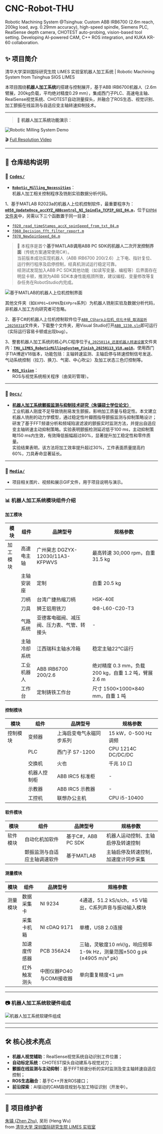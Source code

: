 # CNC-Robot-THU
Robotic Machining System @Tsinghua: Custom ABB IRB6700 (2.6m reach, 200kg load, avg. 0.29mm accuracy), high-speed spindle, Siemens PLC, RealSense depth camera, CHOTEST auto-probing, vision-based tool setting. Developing AI-powered CAM, C++ ROS integration, and KUKA KR-60 collaboration.

✨ 项目简介
------
清华大学深圳国际研究生院 LIMES 实验室机器人加工系统 | Robotic Machining System from Tsinghua SIGS LIMES  

本项目围绕**机器人加工系统**的搭建与控制展开，基于ABB IRB6700机器人（2.6m臂展，200kg负载，平均绝对精度0.29 mm），集成西门子PLC、高速电主轴、RealSense视觉系统、CHOTEST自动测量探头，并融合了ROS生态、视觉识别、加工颤振在线监测与自适应变主轴转速抑制技术。


* * *


> 📌 **机器人加工系统功能演示**：

<!-- 直接在README页面内展示的GIF动图 -->
![Robotic Milling System Demo](Media/gif11_机器人加工系统功能展示_20250516.gif)

<!-- 外部链接，用户点击可跳转观看完整分辨率视频 -->
🎬 [Full Resolution Video](https://drive.google.com/file/d/1IW6d7zLTxaNsqKViqW-QUM10UKJw6B21/view)



* * *



🚩 仓库结构说明
---------

### 📂 [`Codes/`](Codes/)

* **[`Robotic_Milling_Necessities`](Codes/Robotic_Milling_Necessities)**：  
机器人加工相关控制程序及铣削实验数据分析代码。

1、基于MATLAB R2023a的机器人上位机控制软件，最重要程序为：[**`m058_UpdateOnce_accXYZ_ABBcontrol_NI_Spindle_TCPIP_GUI_04.m`**](Codes/Robotic_Milling_Necessities/EXP04_机器人加工系统上位机控制程序_m058_UpdateOnce是最终版_20250407/m058_UpdateOnce_accXYZ_ABBcontrol_NI_Spindle_TCPIP_GUI_04.m)，位于[`EXP04`文件夹](Codes/Robotic_Milling_Necessities/EXP04_机器人加工系统上位机控制程序_m058_UpdateOnce是最终版_20250407)中，另需以下三个函数置于同一目录：
- [`f020_read_timeStamps_accX_spinSpeed_from_txt_04.m`](Codes/Robotic_Milling_Necessities/EXP04_机器人加工系统上位机控制程序_m058_UpdateOnce是最终版_20250407/f020_read_timeStamps_accX_spinSpeed_from_txt_04.m)
- [`f060_Decision_fft_filter_report.m`](Codes/Robotic_Milling_Necessities/EXP04_机器人加工系统上位机控制程序_m058_UpdateOnce是最终版_20250407/f060_Decision_fft_filter_report.m)
- [`f070_NewSpinSpeed_04.m`](Codes/Robotic_Milling_Necessities/EXP04_机器人加工系统上位机控制程序_m058_UpdateOnce是最终版_20250407/f070_NewSpinSpeed_04.m)

> 📌 本程序是首个**基于MATLAB调用ABB PC SDK的机器人二次开发控制界面**（传统方案通常使用C#）。  
> 当前版本成功实现机器人（ABB IRB6700 200/2.6）上下电、指针复位、运行例行程序及启停控制，经真机测试运行稳定可靠。  
> 经测试发现加入ABB PC SDK其他功能（如读写变量、编程等）后界面存在明显卡顿，推测为ABB SDK本身性能瓶颈所致，建议编程、变量修改等复杂任务在RobotStudio内完成。

<!-- 软件运行颤振时截图（软件界面） -->
<!-- <img src="Media/基于MATLAB的机器人上位机控制界面.png" width="700" alt="机器人上位机控制界面"> -->

![基于MATLAB的机器人上位机控制界面](Media/基于MATLAB的机器人上位机控制界面.png)

其他文件夹（如`EXP01`~`EXP09`及`EXPpre`系列）为机器人铣削实验及数据分析代码，非机器人加工方向研究者可忽略。

2、基于C#的机器人上位机控制软件位于[`ABB_CSharp上位机_优化卡顿_取消监听_20250318`](Codes/Robotic_Milling_Necessities/PLC_CSharp上位机_20250113/ABB_CSharp上位机_优化卡顿_取消监听_20250318)文件夹，下载整个文件夹，用Visual Studio打开[`ABB_1230.sln`](Codes/Robotic_Milling_Necessities/PLC_CSharp上位机_20250113/ABB_CSharp上位机_优化卡顿_取消监听_20250318/20250114/ABB_12301/ABB_1230.sln)即可运行（实际运行容易卡顿或出现bug）。

3、整套机器人加工系统的核心PLC程序位于[`4_20250114_还差机器人转速设置`](Codes/Robotic_Milling_Necessities/PLC_CSharp上位机_20250113/4_20250114_还差机器人转速设置)文件夹内：[**`THU_LIMES_RoboticMillingSystem_Finish_20250113_V18.ap18`**](Codes/Robotic_Milling_Necessities/PLC_CSharp上位机_20250113/4_20250114_还差机器人转速设置/THU_LIMES_RoboticMillingSystem_Finish_20250114_V18/THU_LIMES_RoboticMillingSystem_Finish_20250113_V18.ap18)。使用西门子TIA博途V18版本，功能包括：主轴转速监测、主轴启停与转速控制信号发送、气动系统控制（拉刀、换刀、气密、中心吹尘）及加工状态三色灯控制等。

* **[`ROS_Vision`](Codes/ROS_Vision)**：  
ROS与视觉系统相关程序（由吴珩管理）。

---

### 📂 [`Docs/`](Docs/)

* **[机器人加工系统颤振监测与抑制技术研究（朱镇硕士学位论文）](Docs/11_毕业论文pdf_2022214656-朱镇-机器人加工系统颤振监测与抑制技术研究_20250517.pdf)**  
工业机器人刚度不足导致铣削易发生颤振，影响加工质量与稳定性。本文建立机器人铣削的动力学模型，通过稳定性叶瓣图指导颤振监测与抑制策略设计；研发了基于FFT频谱分析和频域陷波滤波的颤振实时监测方法，并提出自适应变主轴转速主动抑制策略。实验表明颤振检测延迟低于100 ms，主动抑制策略150 ms内生效，有效降低振幅超过80%，显著提升加工稳定性和零件质量。  
实验结果表明，该方法将加工效率提升超过30%，工件表面质量提高约60%，刀具寿命显著延长。

---

### 📂 [`Media/`](Media/)

* 项目相关图片、视频和展示GIF文件，用于项目说明与演示。

---

### 📊 机器人加工系统模块组件介绍

#### 加工模块

| 模块         | 组件              | 品牌型号                    | 规格参数                                |
|--------------|-------------------|-----------------------------|-----------------------------------------|
| 加工模块     | 高速电主轴        | 广州昊志 DGZYX-12030/11A3-KFPWVS | 最高转速 30,000 rpm，自重 31.5 kg       |
|              | 主轴安装座        | 定制                         | 自重 20.5 kg                            |
|              | 刀柄              | 台湾广捷热缩刀柄             | HSK-40E                                 |
|              | 刀具              | 狮王铝用铣刀                 | Φ8-L60-C20-T3                           |
|              | 气路系统          | 亚德客电磁阀、减压阀、压力表、气管、转接头 | -                                       |
|              | 主轴冷却系统      | 江西瑞科主轴水冷箱           | 稳定主轴22℃运行                        |
|              | 工业机器人        | ABB IRB6700 200/2.6          | 绝对精度 0.3 mm，负载 200 kg，自重 1.2 吨，臂展 2.6 m |
|              | 工作台            | 定制铸铁工作台               | 尺寸 1500×1000×840 mm，自重 1 吨        |

#### 控制模块

| 模块         | 组件              | 品牌型号                    | 规格参数                                |
|--------------|-------------------|-----------------------------|-----------------------------------------|
| 控制模块     | 变频器            | 上海启变电气永磁同步系列     | 15 kW，0-500 Hz 调频                    |
|              | PLC               | 西门子 S7-1200              | CPU 1214C DC/DC/DC                      |
|              | 交换机            | 火也                         | 千兆 10 口                              |
|              | 机器人控制柜      | ABB IRC5 标准柜             | -                                       |
|              | 示教器            | ABB IRC5 示教器             | -                                       |
|              | 工控机            | 联想办公主机                | CPU i5-10400                            |

#### 软件模块

| 模块         | 组件               | 品牌型号             | 规格参数                                     |
|--------------|--------------------|----------------------|----------------------------------------------|
| 软件模块     | 自动化机加软件     | 基于C#，ABB PC SDK    | 机器人运动控制、主轴启停及转速控制           |
|              | 颤振监测与自适应主轴调速软件 | 基于MATLAB          | 主轴启停及转速控制，加速度计同步采集         |

#### 测量模块

| 模块         | 组件              | 品牌型号               | 规格参数                                  |
|--------------|-------------------|------------------------|-------------------------------------------|
| 测量模块     | 数据采集卡        | NI 9234                | 4通道，51.2 kS/s/ch，±5 V输出，C系列声音与振动输入模块 |
|              | 采集卡机箱        | NI cDAQ 9171           | 单槽，USB 2.0连接                         |
|              | 加速度传感器      | PCB 356A24             | 三轴，灵敏度10 mV/g，响应频率1-9k Hz，测量范围±500 g pk (±4905 m/s² pk) |
|              | 红外触发测头      | 中图仪器PO40与COMI接收器 | 单向重复精度<1 μm                         |

---

### 📷 机器人加工系统软硬件组成

<!-- 图片占位，软硬件组成 -->
![机器人加工系统软硬件组成](Media/机器人加工系统软硬件组成.png)

---


* * *


🛠️ 核心技术亮点
----------

- **机器人视觉辅助**：RealSense视觉系统自动识别工件位置；
- **自动标定系统**：CHOTEST探头自动建系与视觉对刀；
- **颤振在线监测与主动抑制**：基于FFT频谱分析的实时监测及变主轴转速自适应控制；
- **ROS生态融合**：基于C++开发ROS接口；
- **前沿探索**：AI驱动的CAM路径规划与加工特征识别（开发中）。
  

* * *

🚀 项目维护者
--------

[朱镇 (Zhen Zhu)](https://zhenzhuzz.github.io), 吴珩 (Heng Wu)  <br>
from [清华大学 深圳国际研究生院 LIMES 实验室](http://www.thume.impmlab.com/)

